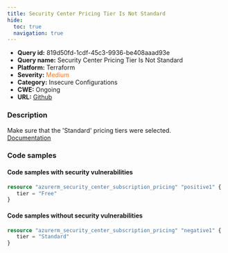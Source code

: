```yaml
---
title: Security Center Pricing Tier Is Not Standard
hide:
  toc: true
  navigation: true
---
```


-   **Query id:** 819d50fd-1cdf-45c3-9936-be408aaad93e
-   **Query name:** Security Center Pricing Tier Is Not Standard
-   **Platform:** Terraform
-   **Severity:** <span style="color:#ff7213">Medium</span>
-   **Category:** Insecure Configurations
-   **CWE:** Ongoing
-   **URL:** [Github](https://github.com/DataDog/kics/tree/master/assets/queries/terraform/azure/security_center_pricing_tier_is_not_standard)

### Description
Make sure that the 'Standard' pricing tiers were selected.<br>
[Documentation](https://registry.terraform.io/providers/hashicorp/azurerm/latest/docs/resources/security_center_subscription_pricing)

### Code samples
#### Code samples with security vulnerabilities
```tf title="Positive test num. 1 - tf file" hl_lines="2"
resource "azurerm_security_center_subscription_pricing" "positive1" {
   tier = "Free"
}
```


#### Code samples without security vulnerabilities
```tf title="Negative test num. 1 - tf file"
resource "azurerm_security_center_subscription_pricing" "negative1" {
   tier = "Standard"
}
```
